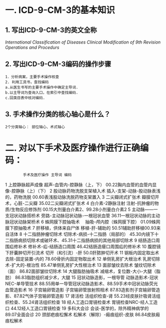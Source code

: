 # 一.  ICD-9-CM-3的基本知识
## 1. 写出ICD-9-CM-3的英文全称
*International Classification of Diseases Clinical Modification of 9th Revision Operations and Procedurs*

## 2. 写出ICD-9-CM-3编码的操作步骤
    1．分析病案，主要手术操作核查
    2. 利用工具书，查找编码
	a.从医生书写的主要手术操作中确定主导词. 
	b.以主导词为查询入口，在索引中查找编码. 
	c.回类目表中核对编码. 

## 3. 手术操作分类的核心轴心是什么？
	2个分类轴心： 部位轴心、术式轴心

# 二. 对以下手术及医疗操作进行正确编码：
        	手术及医疗操作	主导词	编码
1	上腔静脉超声成像	超声-血管内-腔静脉（上，下）	00.22胸内血管的血管内显像-腔静脉（上）（下）
2	股动脉药物洗脱支架植入术	插入-支架-动脉-股动脉表浅的，药物洗脱	00.60表浅股动脉洗脱药物支架置入
3	二尖瓣闭式扩张术	瓣膜切开术，心脏-二尖瓣	35.02二尖瓣闭式扩张术
4	白介素-2静脉注射	注射-抗肿瘤的物质/生物反应修饰剂	00.15大剂量白介素2、99.28小剂量白介素2
5	主动脉——一支冠状动脉搭桥术	旁路-主动脉冠状动脉-一根冠状血管	36.11一根冠状动脉的主动脉冠状动脉架桥术
6	蛛网膜下腔抽吸术　	抽吸-颅内腔（蛛网膜下腔）	01.09蛛网膜下腔抽吸术
7	肝移植，供体来自尸体	移植-肝-辅助的	50.51辅助肝移植00.93来自活体
8	十二指肠肿瘤切除术	切除术-病损-十二指肠（局部的）	45.30内镜下十二指肠病损切除术或破环术、45.31十二指肠病损的其他局部切除术
9	结肠造口周围疝修补术	修补术-疝-结肠造口周围	46.42结肠造瘘口周围疝的修补术
10	腹腔镜下肝囊肿切开引流术	切开（和引流）-肝	50.0肝脓肿切开术
11	钢板内固定取出术	去除-固定装置-内的	78.60骨折内固定物取出术
12	单侧乳房扩大根治术	乳房切除术-扩大的-根治性	85.47单侧乳房扩大性根治术
13	面部皱纹去除术	皱纹切除术（面）	86.82面部皱纹切除术
14	大腿脂肪抽吸术	减缩术，复位数-大小-大腿（脂肪）	86.83脂肪组织减少术，大腿
15	冠状动脉造影，一根导管	动脉造影术-冠状NEC-单导管技术	88.55用单一导管冠状动脉造影术、88.59手术中冠状动脉荧光血管造影术
16	子宫输卵管造影	子宫输卵管放射照相术	87.83造影剂子宫输卵管造影、87.82气体子宫输卵管造影
17	肾活检	活组织检查-肾	55.23经皮肤针吸肾活组织检查、55.24肾活组织检查
18	经人工造口胃镜检查术	胃镜检查NRC-经人工造口	44.12经人工造口胃镜检查
19	多科大会诊	会谈-医学的，除外精神病学的	89.07全面会诊
20	颈部疤痕松懈术	松解术（解除）-瘢痕组织-皮肤	86.84皮肤瘢痕松解术

